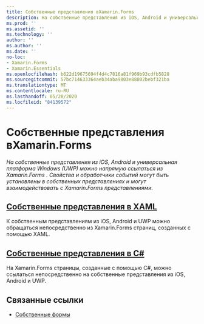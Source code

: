 ```yaml
---
title: Собственные представления вXamarin.Forms
description: На собственные представления из iOS, Android и универсальная платформа Windows (UWP) можно напрямую ссылаться из Xamarin.Forms , и они могут взаимодействовать с Xamarin.Forms представлениями.
ms.prod: ''
ms.assetid: ''
ms.technology: ''
author: ''
ms.author: ''
ms.date: ''
no-loc:
- Xamarin.Forms
- Xamarin.Essentials
ms.openlocfilehash: b622d19675694f4d4c7816a81f969b93cdfb5828
ms.sourcegitcommit: 57bc714633364aeb34aba9803e88802bebf321ba
ms.translationtype: MT
ms.contentlocale: ru-RU
ms.lasthandoff: 05/28/2020
ms.locfileid: "84139572"
---
```

# <a name="native-views-in-xamarinforms"></a>Собственные представления вXamarin.Forms

_На собственные представления из iOS, Android и универсальная платформа Windows (UWP) можно напрямую ссылаться из Xamarin.Forms . Свойства и обработчики событий могут быть установлены в собственных представлениях и могут взаимодействовать с Xamarin.Forms представлениями._

## <a name="native-views-in-xaml"></a>[Собственные представления в XAML](xaml.md)

К собственным представлениям из iOS, Android и UWP можно обращаться непосредственно из Xamarin.Forms страниц, созданных с помощью XAML.

## <a name="native-views-in-c"></a>[Собственные представления в C#](code.md)

На Xamarin.Forms страницы, созданные с помощью C#, можно ссылаться непосредственно на собственные представления из iOS, Android и UWP.

## <a name="related-links"></a>Связанные ссылки

- [Собственные формы](~/xamarin-forms/platform/native-forms.md)
